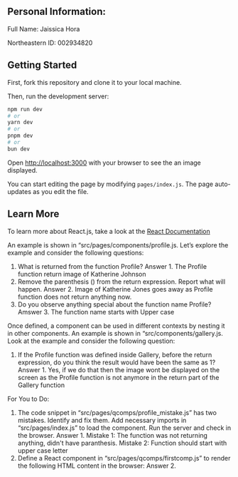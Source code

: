 ## Personal Information:

Full Name: Jaissica Hora

Northeastern ID: 002934820

## Getting Started
First, fork this repository and clone it to your local machine.

Then, run the development server:

```bash
npm run dev
# or
yarn dev
# or
pnpm dev
# or
bun dev
```

Open [http://localhost:3000](http://localhost:3000) with your browser to see the an image displayed.

You can start editing the page by modifying `pages/index.js`. The page auto-updates as you edit the file.

## Learn More

To learn more about React.js, take a look at the [React Documentation](https://legacy.reactjs.org/docs/getting-started.html#learn-react)


An example is shown in “src/pages/components/profile.js. Let’s explore the example
and consider the following questions:
1. What is returned from the function Profile?
Answer 1. The Profile function return image of Katherine Johnson
2. Remove the parenthesis () from the return expression. Report what will
happen.
Answer 2. Image of Katherine Jones goes away as Profile function does not return anything now.
3. Do you observe anything special about the function name Profile?
Amswer 3. The function name starts with Upper case

Once defined, a component can be used in different contexts by nesting it in other
components. An example is shown in “src/components/gallery.js. Look at the example
and consider the following question:

1. If the Profile function was defined inside Gallery, before the return expression, do
you think the result would have been the same as 1?
Answer 1. Yes, if we do that then the image wont be displayed on the screen as the Profile function is not anymore in the return part of the Gallery function

For You to Do:
1. The code snippet in “src/pages/qcomps/profile_mistake.js” has two mistakes.
Identify and fix them. Add necessary imports in “src/pages/index.js” to load the
component. Run the server and check in the browser.
Answer 1. Mistake 1: The function was not returning anything, didn't have paranthesis.
Mistake 2: Function should start with upper case letter 
2. Define a React component in “src/pages/qcomps/firstcomp.js” to render the
following HTML content in the browser:
Answer 2. 




